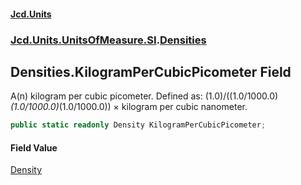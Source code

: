 #### [Jcd.Units](index.md 'index')
### [Jcd.Units.UnitsOfMeasure.SI](Jcd.Units.UnitsOfMeasure.SI.md 'Jcd.Units.UnitsOfMeasure.SI').[Densities](Densities.md 'Jcd.Units.UnitsOfMeasure.SI.Densities')

## Densities.KilogramPerCubicPicometer Field

A(n) kilogram per cubic picometer. Defined as: (1.0)/((1.0/1000.0)*(1.0/1000.0)*(1.0/1000.0)) × kilogram per cubic nanometer.

```csharp
public static readonly Density KilogramPerCubicPicometer;
```

#### Field Value
[Density](Density.md 'Jcd.Units.UnitTypes.Density')